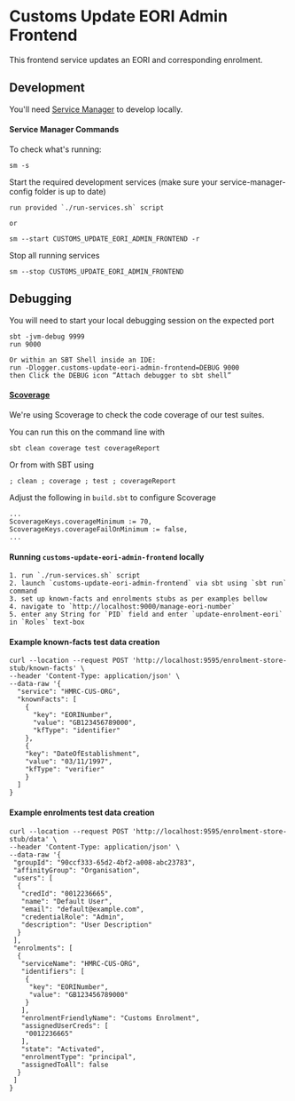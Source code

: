 
# Customs Update EORI Admin Frontend

This frontend service updates an EORI and corresponding enrolment.

## Development

You'll need [Service Manager](https://github.com/hmrc/service-manager) to develop locally.

#### Service Manager Commands

To check what's running:

    sm -s

Start the required development services (make sure your service-manager-config folder is up to date)

    run provided `./run-services.sh` script

    or

    sm --start CUSTOMS_UPDATE_EORI_ADMIN_FRONTEND -r

Stop all running services

    sm --stop CUSTOMS_UPDATE_EORI_ADMIN_FRONTEND

## Debugging

You will need to start your local debugging session on the expected port

    sbt -jvm-debug 9999
    run 9000

    Or within an SBT Shell inside an IDE:
    run -Dlogger.customs-update-eori-admin-frontend=DEBUG 9000
    then Click the DEBUG icon “Attach debugger to sbt shell”

#### [Scoverage](https://github.com/scoverage/sbt-scoverage)

We're using Scoverage to check the code coverage of our test suites.

You can run this on the command line with

    sbt clean coverage test coverageReport

Or from with SBT using

    ; clean ; coverage ; test ; coverageReport

Adjust the following in `build.sbt` to configure Scoverage

    ...
    ScoverageKeys.coverageMinimum := 70,
    ScoverageKeys.coverageFailOnMinimum := false,
    ...

#### Running `customs-update-eori-admin-frontend` locally
    1. run `./run-services.sh` script
    2. launch `customs-update-eori-admin-frontend` via sbt using `sbt run` command
    3. set up known-facts and enrolments stubs as per examples bellow
    4. navigate to `http://localhost:9000/manage-eori-number`
    5. enter any String for `PID` field and enter `update-enrolment-eori` in `Roles` text-box

#### Example known-facts test data creation
```
curl --location --request POST 'http://localhost:9595/enrolment-store-stub/known-facts' \
--header 'Content-Type: application/json' \
--data-raw '{
  "service": "HMRC-CUS-ORG",
  "knownFacts": [
    {
      "key": "EORINumber",
      "value": "GB123456789000",
      "kfType": "identifier"
    },
    {
    "key": "DateOfEstablishment",
    "value": "03/11/1997",
    "kfType": "verifier"
    }
  ]
}
```

#### Example enrolments test data creation
```
curl --location --request POST 'http://localhost:9595/enrolment-store-stub/data' \
--header 'Content-Type: application/json' \
--data-raw '{
 "groupId": "90ccf333-65d2-4bf2-a008-abc23783",
 "affinityGroup": "Organisation",
 "users": [
  {
   "credId": "0012236665",
   "name": "Default User",
   "email": "default@example.com",
   "credentialRole": "Admin",
   "description": "User Description"
  }
 ],
 "enrolments": [
  {
   "serviceName": "HMRC-CUS-ORG",
   "identifiers": [
    {
     "key": "EORINumber",
     "value": "GB123456789000"
    }
   ],
   "enrolmentFriendlyName": "Customs Enrolment",
   "assignedUserCreds": [
    "0012236665"
   ],
   "state": "Activated",
   "enrolmentType": "principal",
   "assignedToAll": false
  }
 ]
}
```